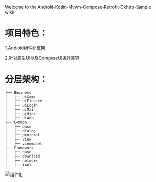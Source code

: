 Welcome to the Android-Kotlin-Mvvm-Compose-Retrofit-Okhttp-Sample wiki!

# 项目特色：

1.Android组件化框架

2.针对原生UI以及ComposeUI进行兼容

# 分层架构：
``` 
├── Business
│   ├── uiGame
│   ├── uiFinance
│   ├── uiLogin
│   ├── uiMain
│   ├── uiMine
│   ├── uiWeb
├── Common
│   ├── base
│   ├── dialog
│   ├── protocol
│   ├── view
│   ├── viewmodel
├── Framework
│   ├── base
│   ├── download
│   ├── network
│   ├── tool
```
![组件化](https://user-images.githubusercontent.com/104723330/172539514-de99f9aa-bb33-43e2-97b5-4907ed340c97.png)




